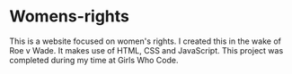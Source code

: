 # Womens-rights
This is a website focused on women's rights. I created this in the wake of Roe v Wade. It makes use of HTML, CSS and JavaScript. This project was completed during my time at Girls Who Code.
